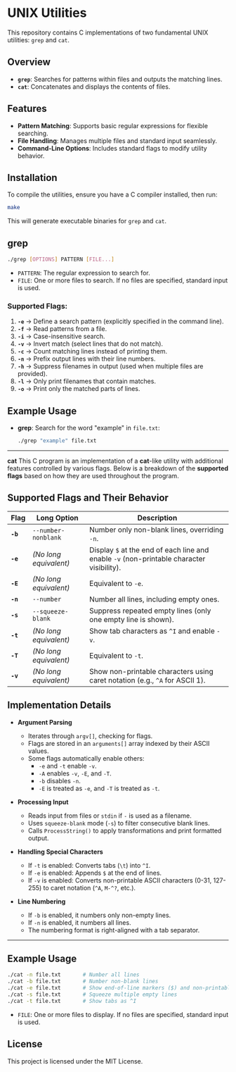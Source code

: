 # UNIX Utilities

This repository contains C implementations of two fundamental UNIX utilities: `grep` and `cat`.

## Overview

- **`grep`**: Searches for patterns within files and outputs the matching lines.
- **`cat`**: Concatenates and displays the contents of files.

## Features

- **Pattern Matching**: Supports basic regular expressions for flexible searching.
- **File Handling**: Manages multiple files and standard input seamlessly.
- **Command-Line Options**: Includes standard flags to modify utility behavior.

## Installation

To compile the utilities, ensure you have a C compiler installed, then run:

```sh
make
```


This will generate executable binaries for `grep` and `cat`.

## grep

```sh
./grep [OPTIONS] PATTERN [FILE...]
```

- `PATTERN`: The regular expression to search for.
- `FILE`: One or more files to search. If no files are specified, standard input is used.

### **Supported Flags:**
1. **`-e`** → Define a search pattern (explicitly specified in the command line).
2. **`-f`** → Read patterns from a file.
3. **`-i`** → Case-insensitive search.
4. **`-v`** → Invert match (select lines that do not match).
5. **`-c`** → Count matching lines instead of printing them.
6. **`-n`** → Prefix output lines with their line numbers.
7. **`-h`** → Suppress filenames in output (used when multiple files are provided).
8. **`-l`** → Only print filenames that contain matches.
9. **`-o`** → Print only the matched parts of lines.

## **Example Usage**

- **grep**: Search for the word "example" in `file.txt`:

  ```sh
  ./grep "example" file.txt
  ```

---    

**cat**
This C program is an implementation of a **cat**-like utility with additional features controlled by various flags. Below is a breakdown of the **supported flags** based on how they are used throughout the program.

## **Supported Flags and Their Behavior**

| **Flag** | **Long Option**         | **Description** |
|---------|--------------------------|----------------|
| **`-b`** | `--number-nonblank`  | Number only non-blank lines, overriding `-n`. |
| **`-e`** | *(No long equivalent)* | Display `$` at the end of each line and enable `-v` (non-printable character visibility). |
| **`-E`** | *(No long equivalent)* | Equivalent to `-e`. |
| **`-n`** | `--number` | Number all lines, including empty ones. |
| **`-s`** | `--squeeze-blank` | Suppress repeated empty lines (only one empty line is shown). |
| **`-t`** | *(No long equivalent)* | Show tab characters as `^I` and enable `-v`. |
| **`-T`** | *(No long equivalent)* | Equivalent to `-t`. |
| **`-v`** | *(No long equivalent)* | Show non-printable characters using caret notation (e.g., `^A` for ASCII 1). |


## **Implementation Details**
- **Argument Parsing**
  - Iterates through `argv[]`, checking for flags.
  - Flags are stored in an `arguments[]` array indexed by their ASCII values.
  - Some flags automatically enable others:
    - `-e` and `-t` enable `-v`.
    - `-A` enables `-v`, `-E`, and `-T`.
    - `-b` disables `-n`.
    - `-E` is treated as `-e`, and `-T` is treated as `-t`.

- **Processing Input**
  - Reads input from files or `stdin` if `-` is used as a filename.
  - Uses `squeeze-blank` mode (`-s`) to filter consecutive blank lines.
  - Calls `ProcessString()` to apply transformations and print formatted output.

- **Handling Special Characters**
  - If `-t` is enabled: Converts tabs (`\t`) into `^I`.
  - If `-e` is enabled: Appends `$` at the end of lines.
  - If `-v` is enabled: Converts non-printable ASCII characters (0-31, 127-255) to caret notation (`^A`, `M-^?`, etc.).

- **Line Numbering**
  - If `-b` is enabled, it numbers only non-empty lines.
  - If `-n` is enabled, it numbers all lines.
  - The numbering format is right-aligned with a tab separator.

---

## **Example Usage**
```sh
./cat -n file.txt       # Number all lines
./cat -b file.txt       # Number non-blank lines
./cat -e file.txt       # Show end-of-line markers ($) and non-printable chars
./cat -s file.txt       # Squeeze multiple empty lines
./cat -t file.txt       # Show tabs as ^I
```
- `FILE`: One or more files to display. If no files are specified, standard input is used.

## License

This project is licensed under the MIT License. 
